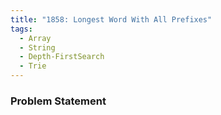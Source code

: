 ```yaml
---
title: "1858: Longest Word With All Prefixes"
tags:
  - Array
  - String
  - Depth-FirstSearch
  - Trie
---
```

### Problem Statement

